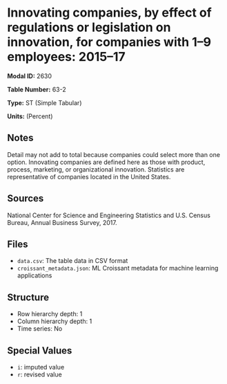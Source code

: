 # Innovating companies, by effect of regulations or legislation on innovation, for companies with 1&#8211;9 employees: 2015&#8211;17

**Modal ID:** 2630

**Table Number:** 63-2

**Type:** ST (Simple Tabular)

**Units:** (Percent)

## Notes

Detail may not add to total because companies could select more than one option. Innovating companies are defined here as those with product, process, marketing, or organizational innovation. Statistics are representative of companies located in the United States.

## Sources

National Center for Science and Engineering Statistics and U.S. Census Bureau, Annual Business Survey, 2017.

## Files

- `data.csv`: The table data in CSV format
- `croissant_metadata.json`: ML Croissant metadata for machine learning applications

## Structure

- Row hierarchy depth: 1
- Column hierarchy depth: 1
- Time series: No

## Special Values

- `i`: imputed value
- `r`: revised value
